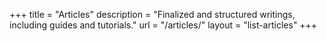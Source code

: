 +++
title = "Articles"
description = "Finalized and structured writings, including guides and tutorials."
url = "/articles/"
layout = "list-articles"
+++
